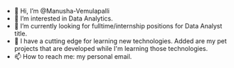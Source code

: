 - 👋 Hi, I’m @Manusha-Vemulapalli
- 👀 I’m interested in Data Analytics.
- 🌱 I’m currently looking for fulltime/internship positions for Data Analyst title.
- 💞️ I have a cutting edge for learning new technologies. Added are my pet projects that are developed while I'm learning those technologies. 
- 📫 How to reach me: my personal email.

<!---
Manusha-Vemulapalli/Manusha-Vemulapalli is a ✨ special ✨ repository because its `README.md` (this file) appears on your GitHub profile.
You can click the Preview link to take a look at your changes.
--->
